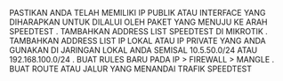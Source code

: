 PASTIKAN ANDA TELAH MEMILIKI IP PUBLIK ATAU INTERFACE YANG DIHARAPKAN UNTUK DILALUI OLEH PAKET YANG MENUJU KE ARAH SPEEDTEST
.
TAMBAHKAN ADDRESS LIST SPEEDTEST DI MIKROTIK
.
TAMBAHKAN ADDRESS LIST IP LOKAL ATAU IP PRIVATE YANG ANDA GUNAKAN DI JARINGAN LOKAL ANDA SEMISAL 10.5.50.0/24 ATAU 192.168.100.0/24
.
BUAT RULES BARU PADA IP > FIREWALL > MANGLE
.
BUAT ROUTE ATAU JALUR YANG MENANDAI TRAFIK SPEEDTEST
